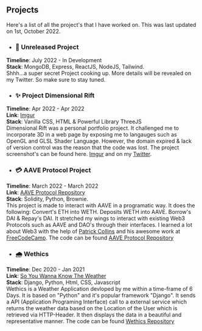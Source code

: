 ## Projects
Here's a list of all the project's that I have worked on. This was last updated on 1st, October 2022.

- ### **🙊 Unreleased Project**
**Timeline**: July 2022 - In Development <br/>
**Stack**:  MongoDB, Express, ReactJS, NodeJS, Tailwind. <br/>
Shhh...a super secret Project cooking up. More details will be revealed on my Twitter. So make sure to stay tuned.
- ### **✨ Project Dimensional Rift**
**Timeline**: Apr 2022 - Apr 2022 <br/>
**Link**: [Imgur](https://imgur.com/a/v8OR6uk) <br/>
**Stack**: Vanilla CSS, HTML & Powerful Library ThreeJS <br/>
Dimensional Rift was a personal portfolio project. It challenged me to incorporate 3D in a web page by exposing me to langauges such as OpenGL and GLSL Shader Language. However, the domain expired & lack of version control was the reason that the code was lost. The project screenshot's can be found here. [Imgur](https://imgur.com/a/v8OR6uk) and on my [Twitter](https://twitter.com/is_it_ayush).
- ### **💳 AAVE Protocol Project**
**Timeline**: March 2022 - March 2022 <br/>
**Link**: [AAVE Protocol Repository](https://github.com/is-it-ayush/aave_brownie) <br/>
**Stack**: Solidity, Python, Brownie. <br/>
This project is made to interact with AAVE in a programatic way. It does the following: Convert's ETH into WETH. Deposits WETH into AAVE. Borrow's DAI & Repay's DAI.
It stretched my wings to interact with existing Web3 Protocols such as AAVE and DAO's through their interfaces. I learned a lot about Web3 with the help of [Patrick
Collins](https://www.linkedin.com/in/patrickalphac/) and his awesome work at [FreeCodeCamp](https://www.freecodecamp.org/). The code can be found [AAVE Protocol Repository](https://github.com/is-it-ayush/aave_brownie)
- ### **🌧️ Wethics**
**Timeline**: Dec 2020 - Jan 2021 <br/>
**Link**: [So You Wanna Know The Weather](https://soyouwannaknowtheweatherhuh.vercel.app/) <br/>
**Stack**:  Django, Python, Html, CSS, Javascript <br/>
Wethics is a Weather Application devloped by me within a time-frame of 6 Days. It is based on "Python" and it's popular framework "Django". It sends a API (Application Programing Interface) call to a external service which returns the weather data based on the Location of the User which is retrieved via HTTP-Header. It then displays the data in a beautiful and representative manner. The code can be found [Wethics Repository](https://github.com/is-it-ayush/wethics.git)
